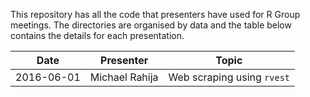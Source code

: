 This repository has all the code that presenters have used for R Group meetings. The directories are organised by data and the table below contains the details for each presentation.

Date       | Presenter      | Topic
-----------|----------------|---------------------------
2016-06-01 | Michael Rahija | Web scraping using `rvest`
